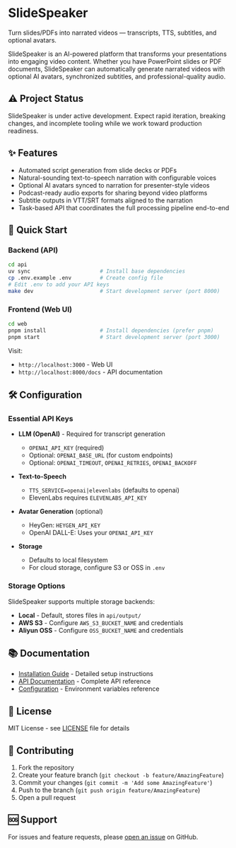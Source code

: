 # SlideSpeaker

Turn slides/PDFs into narrated videos — transcripts, TTS, subtitles, and optional avatars.

SlideSpeaker is an AI-powered platform that transforms your presentations into engaging video content. Whether you have PowerPoint slides or PDF documents, SlideSpeaker can automatically generate narrated videos with optional AI avatars, synchronized subtitles, and professional-quality audio.

## ⚠️ Project Status

SlideSpeaker is under active development. Expect rapid iteration, breaking changes, and incomplete tooling while we work toward production readiness.

## ✨ Features

- Automated script generation from slide decks or PDFs
- Natural-sounding text-to-speech narration with configurable voices
- Optional AI avatars synced to narration for presenter-style videos
- Podcast-ready audio exports for sharing beyond video platforms
- Subtitle outputs in VTT/SRT formats aligned to the narration
- Task-based API that coordinates the full processing pipeline end-to-end

## 🚀 Quick Start

### Backend (API)
```bash
cd api
uv sync                      # Install base dependencies
cp .env.example .env         # Create config file
# Edit .env to add your API keys
make dev                     # Start development server (port 8000)
```

### Frontend (Web UI)
```bash
cd web
pnpm install                 # Install dependencies (prefer pnpm)
pnpm start                   # Start development server (port 3000)
```

Visit:
- `http://localhost:3000` - Web UI
- `http://localhost:8000/docs` - API documentation

## 🛠️ Configuration

### Essential API Keys
- **LLM (OpenAI)** - Required for transcript generation
  - `OPENAI_API_KEY` (required)
  - Optional: `OPENAI_BASE_URL` (for custom endpoints)
  - Optional: `OPENAI_TIMEOUT`, `OPENAI_RETRIES`, `OPENAI_BACKOFF`

- **Text-to-Speech**
  - `TTS_SERVICE=openai|elevenlabs` (defaults to openai)
  - ElevenLabs requires `ELEVENLABS_API_KEY`

- **Avatar Generation** (optional)
  - HeyGen: `HEYGEN_API_KEY`
  - OpenAI DALL-E: Uses your `OPENAI_API_KEY`

- **Storage**
  - Defaults to local filesystem
  - For cloud storage, configure S3 or OSS in `.env`

### Storage Options
SlideSpeaker supports multiple storage backends:
- **Local** - Default, stores files in `api/output/`
- **AWS S3** - Configure `AWS_S3_BUCKET_NAME` and credentials
- **Aliyun OSS** - Configure `OSS_BUCKET_NAME` and credentials

## 📚 Documentation

- [Installation Guide](docs/installation.md) - Detailed setup instructions
- [API Documentation](docs/api.md) - Complete API reference
- [Configuration](api/.env.example) - Environment variables reference

## 📄 License

MIT License - see [LICENSE](LICENSE) file for details

## 🤝 Contributing

1. Fork the repository
2. Create your feature branch (`git checkout -b feature/AmazingFeature`)
3. Commit your changes (`git commit -m 'Add some AmazingFeature'`)
4. Push to the branch (`git push origin feature/AmazingFeature`)
5. Open a pull request

## 🆘 Support

For issues and feature requests, please [open an issue](../../issues) on GitHub.
